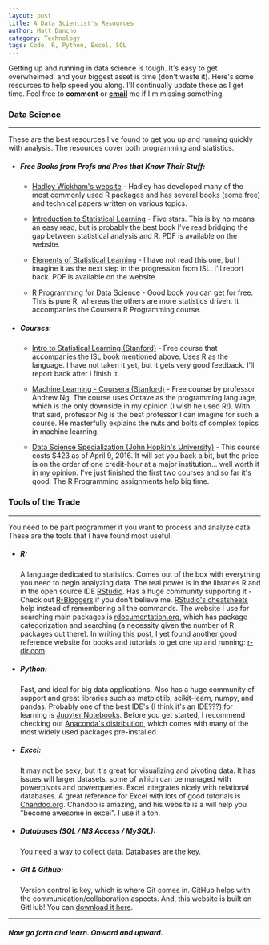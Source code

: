 ```yaml
---
layout: post
title: A Data Scientist's Resources
author: Matt Dancho
category: Technology
tags: Code, R, Python, Excel, SQL
---
```


Getting up and running in data science is tough. It's easy to get overwhelmed, and your biggest asset is time (don't waste it). Here's some resources to help speed you along. I'll continually update these as I get time. Feel free to __comment__ or __[email](mailto:mdancho@gmail.com)__ me if I'm missing something.


### Data Science
---------

These are the best resources I've found to get you up and running quickly with analysis. The resources cover both programming and statistics.

*	##### Free Books from Profs and Pros that Know Their Stuff:

	*	[Hadley Wickham's website](http://hadley.nz/) - Hadley has developed many of the most commonly used R packages and has several books (some free) and technical papers written on various topics.

	*	[Introduction to Statistical Learning](http://www-bcf.usc.edu/~gareth/ISL/) - Five stars. This is by no means an easy read, but is probably the best book I've read bridging the gap between statistical analysis and R. PDF is available on the website.

	*	[Elements of Statistical Learning](http://statweb.stanford.edu/~tibs/ElemStatLearn/) - I have not read this one, but I imagine it as the next step in the progression from ISL. I'll report back. PDF is available on the website.

	*	[R Programming for Data Science](https://leanpub.com/rprogramming) - Good book you can get for free. This is pure R, whereas the others are more statistics driven. It accompanies the Coursera R Programming course.

* ##### Courses:

	* 	[Intro to Statistical Learning (Stanford)](https://lagunita.stanford.edu/) - Free course that accompanies the ISL book mentioned above. Uses R as the language. I have not taken it yet, but it gets very good feedback. I'll report back after I finish it.

	*	[Machine Learning - Coursera (Stanford)](https://www.coursera.org/learn/machine-learning) - Free course by professor Andrew Ng. The course uses Octave as the programming language, which is the only downside in my opinion (I wish he used R!). With that said, professor Ng is the best professor I can imagine for such a course. He masterfully explains the nuts and bolts of complex topics in machine learning.

	*	[Data Science Specialization (John Hopkin's University)](https://www.coursera.org/specializations/jhu-data-science) - This course costs $423 as of April 9, 2016. It will set you back a bit, but the price is on the order of one credit-hour at a major institution... well worth it in my opinion. I've just finished the first two courses and so far it's good. The R Programming assignments help big time.



### Tools of the Trade
--------

You need to be part programmer if you want to process and analyze data. These are the tools that I have found most useful.

* 	##### R:
	A language dedicated to statistics. Comes out of the box with everything you need to begin analyzing data. The real power is in the libraries R and in the open source IDE [RStudio](https://www.rstudio.com/products/rstudio/). Has a huge community supporting it - Check out [R-Bloggers](http://www.r-bloggers.com/) if you don't believe me. [RStudio's cheatsheets](https://www.rstudio.com/resources/cheatsheets/) help instead of remembering all the commands. The website I use for searching main packages is [rdocumentation.org](http://www.rdocumentation.org/), which has package categorization and searching (a necessity given the number of R packages out there). In writing this post, I yet found another good reference website for books and tutorials to get one up and running: [r-dir.com](https://r-dir.com/).

* 	##### Python:
	Fast, and ideal for big data applications. Also has a huge community of support and great libraries such as matplotlib, scikit-learn, numpy, and pandas. Probably one of the best IDE's (I think it's an IDE???) for learning is [Jupyter Notebooks](http://jupyter.org/). Before you get started, I recommend checking out [Anaconda's distribution](https://www.continuum.io/downloads), which comes with many of the most widely used packages pre-installed.

*	##### Excel:
	It may not be sexy, but it's great for visualizing and pivoting data. It has issues will larger datasets, some of which can be managed with powerpivots and powerqueries. Excel integrates nicely with relational databases. A great reference for Excel with lots of good tutorials is [Chandoo.org](http://chandoo.org/wp/welcome/). Chandoo is amazing, and his website is a will help you "become awesome in excel". I use it a ton.

*	##### Databases (SQL / MS Access / MySQL):
	You need a way to collect data. Databases are the key.

*	##### Git & Github:
	Version control is key, which is where Git comes in. GitHub helps with the communication/collaboration aspects. And, this website is built on GitHub! You can [download it here](https://github.com/mdancho84/mdancho84.github.io).


-----

##### Now go forth and learn. Onward and upward.



